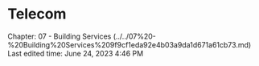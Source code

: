 # Telecom

Chapter: 07 - Building Services (../../07%20-%20Building%20Services%209f9cf1eda92e4b03a9da1d671a61cb73.md) Last edited time: June 24, 2023 4:46 PM
